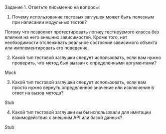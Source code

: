 Задание 1. Ответьте письменно на вопросы:

1)  Почему использование тестовых заглушек может быть полезным при написании 
модульных тестов?

Потому что позволяет протестировать логику тестируемого класса без влияния на 
него внешних зависимостей. Кроме того, нет необходимости отслеживать реальное состояние 
зависимого объекта или имплементировать его поведение. 

2) Какой тип тестовой заглушки следует использовать, если вам нужно проверить,
что метод был вызван с определенными аргументами?

Mock

3) Какой тип тестовой заглушки следует использовать, если вам просто 
нужно вернуть определенное значение или исключение в ответ на вызов метода?

Stub

4) Какой тип тестовой заглушки вы бы использовали для имитации взаимодействия 
с внешним API или базой данных?

Stub